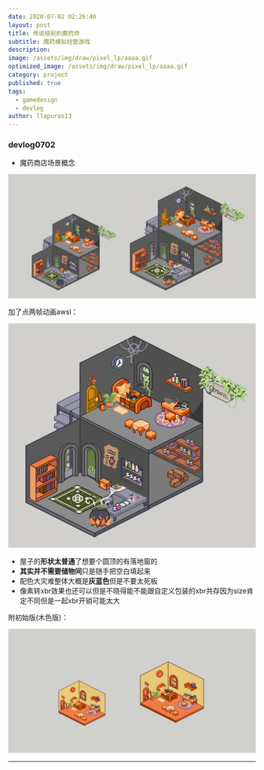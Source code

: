 ```yaml
---
date: 2020-07-02 02:26:40
layout: post
title: 传说级别的魔药师
subtitle: 魔药模拟经营游戏
description: 
image: /assets/img/draw/pixel_lp/aaaa.gif
optimized_image: /assets/img/draw/pixel_lp/aaaa.gif
category: project
published: true
tags:
  - gamedesign
  - devlog
author: llapuras13
---
```


### devlog0702

- 魔药商店场景概念

![](/assets/img/draw/pixel_lp/1.png)

加了点两帧动画awsl：

![](/assets/img/draw/pixel_lp/aaaa.gif)

- 屋子的**形状太普通**了想要个圆顶的有落地窗的
- **其实并不需要储物间**只是随手把空白填起来
- 配色大灾难整体大概是**灰蓝色**但是不要太死板
- 像素转xbr效果也还可以但是不晓得能不能跟自定义包装的xbr共存因为size肯定不同但是一起xbr开销可能太大

附初始版(木色版)：

![](/assets/img/draw/pixel_lp/2.png)

<hr>